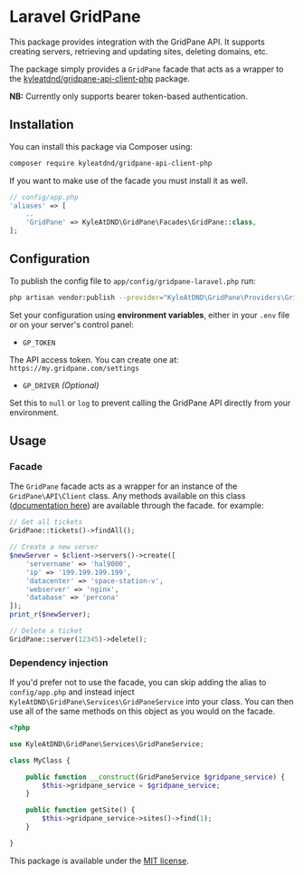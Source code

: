 # Laravel GridPane

This package provides integration with the GridPane API. It supports creating servers, retrieving and updating sites, deleting domains, etc.

The package simply provides a `GridPane` facade that acts as a wrapper to the [kyleatdnd/gridpane-api-client-php](https://github.com/kyleatdnd/gridpane-api-client-php) package.

**NB:** Currently only supports bearer token-based authentication.

## Installation

You can install this package via Composer using:

```bash
composer require kyleatdnd/gridpane-api-client-php
```

If you want to make use of the facade you must install it as well.

```php
// config/app.php
'aliases' => [
    ..
    'GridPane' => KyleAtDND\GridPane\Facades\GridPane::class,
];
```

## Configuration


To publish the config file to `app/config/gridpane-laravel.php` run:

```bash
php artisan vendor:publish --provider="KyleAtDND\GridPane\Providers\GridPaneServiceProvider"
```


Set your configuration using **environment variables**, either in your `.env` file or on your server's control panel:

- `GP_TOKEN`

The API access token. You can create one at: `https://my.gridpane.com/settings`

- `GP_DRIVER` _(Optional)_

Set this to `null` or `log` to prevent calling the GridPane API directly from your environment.

## Usage

### Facade

The `GridPane` facade acts as a wrapper for an instance of the `GridPane\API\Client` class. Any methods available on this class ([documentation here](https://github.com/kyleatdnd/gridpane-api-client-php#usage)) are available through the facade. for example:

```php
// Get all tickets
GridPane::tickets()->findAll();

// Create a new server
$newServer = $client->servers()->create([
    'servername' => 'hal9000',                          
    'ip' => '199.199.199.199',                        
    'datacenter' => 'space-station-v',                     
    'webserver' => 'nginx',      
    'database' => 'percona'
]);
print_r($newServer);

// Delete a ticket
GridPane::server(12345)->delete();
```

### Dependency injection

If you'd prefer not to use the facade, you can skip adding the alias to `config/app.php` and instead inject `KyleAtDND\GridPane\Services\GridPaneService` into your class. You can then use all of the same methods on this object as you would on the facade.

```php
<?php

use KyleAtDND\GridPane\Services\GridPaneService;

class MyClass {

    public function __construct(GridPaneService $gridpane_service) {
        $this->gridpane_service = $gridpane_service;
    }

    public function getSite() {
        $this->gridpane_service->sites()->find(1);
    }

}
```

This package is available under the [MIT license](http://opensource.org/licenses/MIT).
